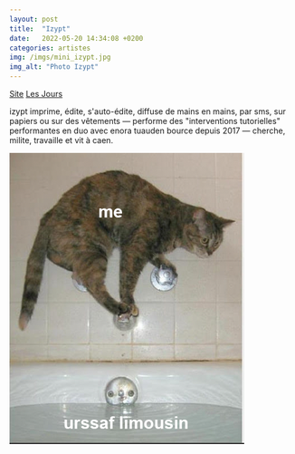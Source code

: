 ```yaml
---
layout: post
title:  "Izypt"
date:   2022-05-20 14:34:08 +0200
categories: artistes
img: /imgs/mini_izypt.jpg
img_alt: "Photo Izypt"
---
```

[Site](https://izypt.hotglue.me/)
[Les Jours](https://lesjours.tumblr.com/)

izypt imprime, édite, s'auto-édite, diffuse de mains en mains, par sms, sur papiers ou sur des vêtements — performe des "interventions tutorielles" performantes en duo avec enora tuauden bource depuis 2017 — cherche, milite, travaille et vit à caen.

![Photo d'Izypt](/imgs/izypt.png)

